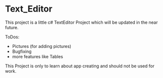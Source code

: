# Text_Editor

This project is a little c# TextEditor Project which will be updated in the near future.

ToDos:
* Pictures (for adding pictures)
* Bugfixing 
* more features like Tables 

This Project is only to learn about app creating and should not be used for work.